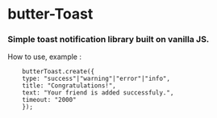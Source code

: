 # butter-Toast

### Simple toast notification library built on vanilla JS.

How to use, example :

        butterToast.create({
        type: "success"|"warning"|"error"|"info",
        title: "Congratulations!",
        text: "Your friend is added successfuly.",
        timeout: "2000"
        });
